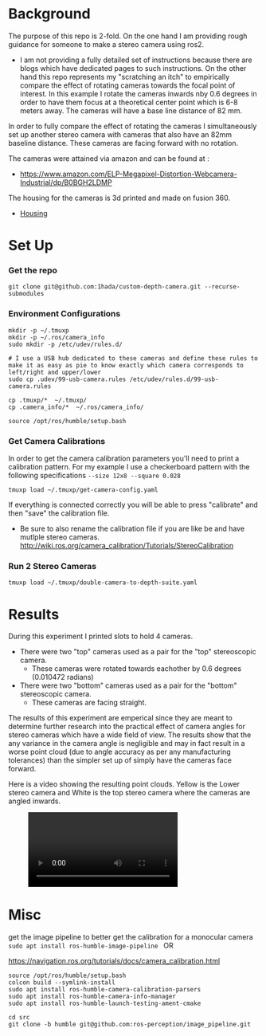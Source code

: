 # Background
The purpose of this repo is 2-fold.
On the one hand I am providing rough guidance for someone to make a stereo camera using ros2.
- I am not providing a fully detailed set of instructions because there are blogs which have dedicated pages to such instructions.
On the other hand this repo represents my "scratching an itch" to empirically compare the effect of rotating cameras towards the focal point of interest. In this example I rotate the cameras inwards nby 0.6 degrees in order to have them focus at a theoretical center point which is 6-8 meters away. The cameras will have a base line distance of 82 mm. 

In order to fully compare the effect of rotating the cameras I simultaneously set up another stereo camera with cameras that also have an 82mm baseline distance. These cameras are facing forward with no rotation.

The cameras were attained via amazon and can be found at :
- https://www.amazon.com/ELP-Megapixel-Distortion-Webcamera-Industrial/dp/B0BGH2LDMP

The housing for the cameras is 3d printed and made on fusion 360.
- [Housing](media/USB16MP01-parts.stl)

# Set Up

### Get the repo
```
git clone git@github.com:1hada/custom-depth-camera.git --recurse-submodules
```

### Environment Configurations
```
mkdir -p ~/.tmuxp 
mkdir -p ~/.ros/camera_info
sudo mkdir -p /etc/udev/rules.d/ 

# I use a USB hub dedicated to these cameras and define these rules to make it as easy as pie to know exactly which camera corresponds to left/right and upper/lower
sudo cp .udev/99-usb-camera.rules /etc/udev/rules.d/99-usb-camera.rules

cp .tmuxp/*  ~/.tmuxp/
cp .camera_info/*  ~/.ros/camera_info/

source /opt/ros/humble/setup.bash
```


### Get Camera Calibrations
In order to get the camera calibration parameters you'll need to print a calibration pattern. 
For my example I use a  checkerboard pattern with the following specifications `--size 12x8 --square 0.028`
```
tmuxp load ~/.tmuxp/get-camera-config.yaml
```
If everything is connected correctly you will be able to press "calibrate" and then "save" the calibration file.
- Be sure to also rename the calibration file if you are like be and have mutlple stereo cameras.
http://wiki.ros.org/camera_calibration/Tutorials/StereoCalibration


### Run 2 Stereo Cameras
```
tmuxp load ~/.tmuxp/double-camera-to-depth-suite.yaml
```


# Results 
During this experiment I printed slots to hold 4 cameras. 
- There were two "top" cameras used as a pair for the "top" stereoscopic camera. 
  - These cameras were rotated towards eachother by 0.6 degrees (0.010472 radians) 
- There were two "bottom" cameras used as a pair for the "bottom" stereoscopic camera. 
  - These cameras are facing straight.

The results of this experiment are emperical since they are meant to determine further research into the practical effect of camera angles for stereo cameras which have a wide field of view. The results show that the any variance in the camera angle is negligible and may in fact result in a worse point cloud (due to angle accuracy as per any manufacturing tolerances) than the simpler set up of simply have the cameras face forward.

Here is a video showing the resulting point clouds. Yellow is the Lower stereo camera and White is the top stereo camera where the cameras are angled inwards.

<figure class="video_container">
  <video controls="true" allowfullscreen="true">
    <source src="media/demo-pointcoud.webm" type="video/webm">
  </video>
</figure>

# Misc

get the image pipeline to better get the calibration for a monocular camera
`sudo apt install ros-humble-image-pipeline `
OR

https://navigation.ros.org/tutorials/docs/camera_calibration.html
```
source /opt/ros/humble/setup.bash 
colcon build --symlink-install
sudo apt install ros-humble-camera-calibration-parsers
sudo apt install ros-humble-camera-info-manager
sudo apt install ros-humble-launch-testing-ament-cmake

cd src
git clone -b humble git@github.com:ros-perception/image_pipeline.git

```

